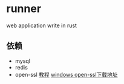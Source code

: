 # runner
web application write in rust

## 依赖
* mysql
* redis
* open-ssl  [教程](https://github.com/sfackler/rust-openssl)  [windows open-ssl下载地址](http://slproweb.com/products/Win32OpenSSL.html)

